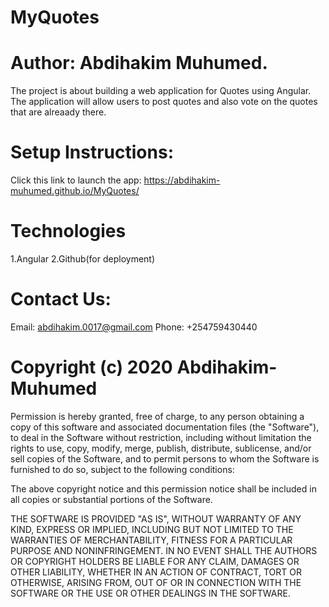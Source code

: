 # MyQuotes

#  Author: Abdihakim Muhumed.

The project is about building a web application for Quotes using Angular.
The application will allow users to post quotes and also vote on the quotes that are alreaady there.

# Setup Instructions:

Click this link to launch the app: https://abdihakim-muhumed.github.io/MyQuotes/

# Technologies
 1.Angular
 2.Github(for deployment)

 # Contact Us:

 Email: abdihakim.0017@gmail.com 
 Phone: +254759430440

 # Copyright (c) 2020 Abdihakim-Muhumed

 Permission is hereby granted, free of charge, to any person obtaining a copy of this software and associated documentation files (the "Software"), to deal in the Software without restriction, including without limitation the rights to use, copy, modify, merge, publish, distribute, sublicense, and/or sell copies of the Software, and to permit persons to whom the Software is furnished to do so, subject to the following conditions:

The above copyright notice and this permission notice shall be included in all copies or substantial portions of the Software.

THE SOFTWARE IS PROVIDED "AS IS", WITHOUT WARRANTY OF ANY KIND, EXPRESS OR IMPLIED, INCLUDING BUT NOT LIMITED TO THE WARRANTIES OF MERCHANTABILITY, FITNESS FOR A PARTICULAR PURPOSE AND NONINFRINGEMENT. IN NO EVENT SHALL THE AUTHORS OR COPYRIGHT HOLDERS BE LIABLE FOR ANY CLAIM, DAMAGES OR OTHER LIABILITY, WHETHER IN AN ACTION OF CONTRACT, TORT OR OTHERWISE, ARISING FROM, OUT OF OR IN CONNECTION WITH THE SOFTWARE OR THE USE OR OTHER DEALINGS IN THE SOFTWARE.
